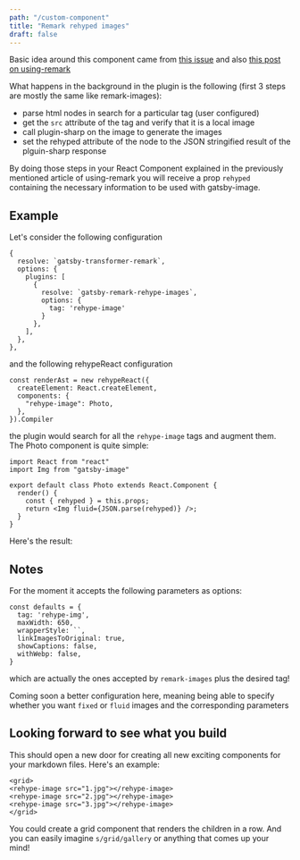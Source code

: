 ```yaml
---
path: "/custom-component"
title: "Remark rehyped images"
draft: false
---
```


Basic idea around this component came from [this issue](https://github.com/gatsbyjs/gatsby/issues/7686)
and also [this post on using-remark](https://using-remark.gatsbyjs.org/custom-components/)

What happens in the background in the plugin is the following (first 3 steps are mostly the same like remark-images):

* parse html nodes in search for a particular tag (user configured)
* get the `src` attribute of the tag and verify that it is a local image
* call plugin-sharp on the image to generate the images
* set the rehyped attribute of the node to the JSON stringified result of the plguin-sharp response

By doing those steps in your React Component explained in the previously  mentioned article of using-remark you will receive
a prop `rehyped` containing the necessary information to be used with gatsby-image.


## Example

Let's consider the following configuration

```
{
  resolve: `gatsby-transformer-remark`,
  options: {
    plugins: [
      {
        resolve: `gatsby-remark-rehype-images`,
        options: {
          tag: 'rehype-image'
        }
      },
    ],
  },
},

```

and the following rehypeReact configuration

```
const renderAst = new rehypeReact({
  createElement: React.createElement,
  components: {
    "rehype-image": Photo,
  },
}).Compiler
```

the plugin would search for all the `rehype-image` tags and augment them. The Photo component
is quite simple:

```
import React from "react"
import Img from "gatsby-image"

export default class Photo extends React.Component {
  render() {
    const { rehyped } = this.props;
    return <Img fluid={JSON.parse(rehyped)} />;
  }
}

```

Here's the result:

<rehype-image src="jeremy-bishop-262119.jpg"></rehype-image>

## Notes

For the moment it accepts the following parameters as options:


```
const defaults = {
  tag: 'rehype-img',
  maxWidth: 650,
  wrapperStyle: ``,
  linkImagesToOriginal: true,
  showCaptions: false,
  withWebp: false,
}
```

which are actually the ones accepted by `remark-images` plus the desired tag!

Coming soon a better configuration here, meaning being able to specify whether you
want `fixed` or `fluid` images and the corresponding parameters

## Looking forward to see what you build

This should open a new door for creating all new exciting components for your markdown files.
Here's an example:

```
<grid>
<rehype-image src="1.jpg"></rehype-image>
<rehype-image src="2.jpg"></rehype-image>
<rehype-image src="3.jpg"></rehype-image>
</grid>
```

You could create a grid component that renders the children in a row.
And you can easily imagine `s/grid/gallery` or anything that comes up your mind!
